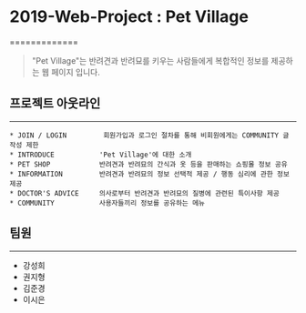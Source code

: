 # 2019-Web-Project : Pet Village
=============
> "Pet Village"는 반려견과 반려묘를 키우는 사람들에게 복합적인 정보를 제공하는 웹 페이지 입니다.


## 프로젝트 아웃라인
-------------
```
* JOIN / LOGIN         회원가입과 로그인 절차를 통해 비회원에게는 COMMUNITY 글 작성 제한
* INTRODUCE           'Pet Village'에 대한 소개
* PET SHOP            반려견과 반려묘의 간식과 옷 등을 판매하는 쇼핑몰 정보 공유
* INFORMATION         반려견과 반려묘의 정보 선택적 제공 / 행동 심리에 관한 정보 제공
* DOCTOR'S ADVICE     의사로부터 반려견과 반려묘의 질병에 관련된 특이사항 제공
* COMMUNITY           사용자들끼리 정보를 공유하는 메뉴
```


 ## 팀원
 -------------
 * 강성희
 * 권지형
 * 김준경
 * 이시은
